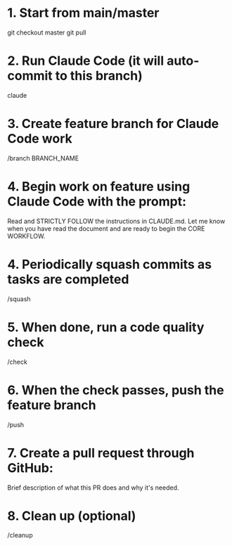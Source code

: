 # 1. Start from main/master
git checkout master
git pull

# 2. Run Claude Code (it will auto-commit to this branch)
claude

# 3. Create feature branch for Claude Code work
/branch BRANCH_NAME

# 4. Begin work on feature using Claude Code with the prompt:
Read and STRICTLY FOLLOW the instructions in CLAUDE.md. Let me know when you have read the document and are ready to begin the CORE WORKFLOW.

# 4. Periodically squash commits as tasks are completed
/squash

# 5. When done, run a code quality check
/check

# 6. When the check passes, push the feature branch
/push

# 7. Create a pull request through GitHub:
Brief description of what this PR does and why it's needed.

# 8. Clean up (optional)
/cleanup
